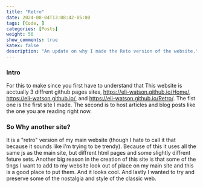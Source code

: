 ```yaml
---
title: "Retro"
date: 2024-08-04T13:08:42-05:00
tags: [Code, ]
categories: [Posts]
weight: 50
show_comments: true
katex: false
description: "An update on why I made the Reto version of the website."
---
```

### Intro
For this to make since you first have to understand that This website is acctually 3 diffrent github pages sites, https://eli-watson.github.io/Home/, https://eli-watson.github.io/, and https://eli-watson.github.io/Retro/. The fist one is the first site I made. The second is to host articles and blog posts like the one you are reading right now. 

### So Why another site?
It is a "retro" version of my main website (though I hate to call it that because it sounds like i'm trying to be trendy). Because of this it uses all the same js as the main site, but diffrent html pages and some slightly diffrent feture sets. Another big reason in the creation of this site is that some of the tings I want to add to my website look out of place on my main site and this is a good place to put them. And it looks cool. And lastly I wanted to try and preserve some of the nostalgia and style of the classic web. 

